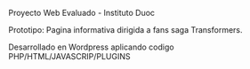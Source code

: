 Proyecto Web Evaluado - Instituto Duoc

Prototipo: Pagina informativa dirigida a fans saga Transformers.

Desarrollado en Wordpress aplicando codigo PHP/HTML/JAVASCRIP/PLUGINS


